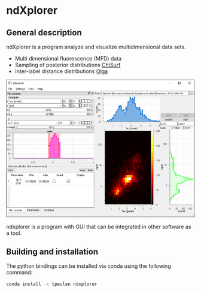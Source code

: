 # ndXplorer
## General description
ndXplorer is a program analyze and visualize multidimensional data sets.

* Multi dimensional fluorescence (MFD) data
* Sampling of posterior distributions [ChiSurf](https://github.com/Fluorescence-Tools/chisurf)
* Inter-label distance distributions [Olga](https://github.com/Fluorescence-Tools/Olga)

![ndxplorer GUI][1]

ndxplorer is a program with GUI that can be integrated in other software as a tool.

## Building and installation

The python bindings can be installed via conda using the following command:
```bash
conda install -c tpeulen ndxplorer
```

[1]: doc/gui.png "ndxplorer GUI"
